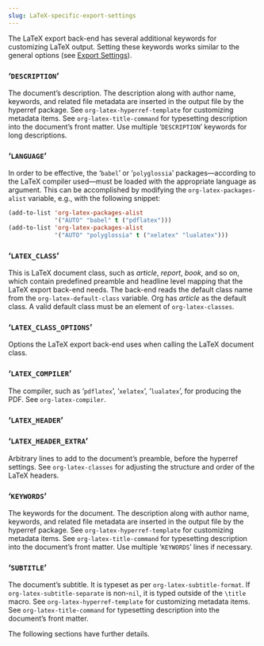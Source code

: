 ```yaml
---
slug: LaTeX-specific-export-settings
---
```


The LaTeX export back-end has several additional keywords for customizing LaTeX output. Setting these keywords works similar to the general options (see [Export Settings](/docs/org/Export-Settings)).

### ‘`DESCRIPTION`’

The document’s description. The description along with author name, keywords, and related file metadata are inserted in the output file by the hyperref package. See `org-latex-hyperref-template` for customizing metadata items. See `org-latex-title-command` for typesetting description into the document’s front matter. Use multiple ‘`DESCRIPTION`’ keywords for long descriptions.

### ‘`LANGUAGE`’

In order to be effective, the ‘`babel`’ or ‘`polyglossia`’ packages—according to the LaTeX compiler used—must be loaded with the appropriate language as argument. This can be accomplished by modifying the `org-latex-packages-alist` variable, e.g., with the following snippet:

```lisp
(add-to-list 'org-latex-packages-alist
             '("AUTO" "babel" t ("pdflatex")))
(add-to-list 'org-latex-packages-alist
             '("AUTO" "polyglossia" t ("xelatex" "lualatex")))
```

### ‘`LATEX_CLASS`’

This is LaTeX document class, such as *article*, *report*, *book*, and so on, which contain predefined preamble and headline level mapping that the LaTeX export back-end needs. The back-end reads the default class name from the `org-latex-default-class` variable. Org has *article* as the default class. A valid default class must be an element of `org-latex-classes`.

### ‘`LATEX_CLASS_OPTIONS`’

Options the LaTeX export back-end uses when calling the LaTeX document class.

### ‘`LATEX_COMPILER`’

The compiler, such as ‘`pdflatex`’, ‘`xelatex`’, ‘`lualatex`’, for producing the PDF. See `org-latex-compiler`.

### ‘`LATEX_HEADER`’

### ‘`LATEX_HEADER_EXTRA`’

Arbitrary lines to add to the document’s preamble, before the hyperref settings. See `org-latex-classes` for adjusting the structure and order of the LaTeX headers.

### ‘`KEYWORDS`’

The keywords for the document. The description along with author name, keywords, and related file metadata are inserted in the output file by the hyperref package. See `org-latex-hyperref-template` for customizing metadata items. See `org-latex-title-command` for typesetting description into the document’s front matter. Use multiple ‘`KEYWORDS`’ lines if necessary.

### ‘`SUBTITLE`’

The document’s subtitle. It is typeset as per `org-latex-subtitle-format`. If `org-latex-subtitle-separate` is non-`nil`, it is typed outside of the `\title` macro. See `org-latex-hyperref-template` for customizing metadata items. See `org-latex-title-command` for typesetting description into the document’s front matter.

The following sections have further details.
